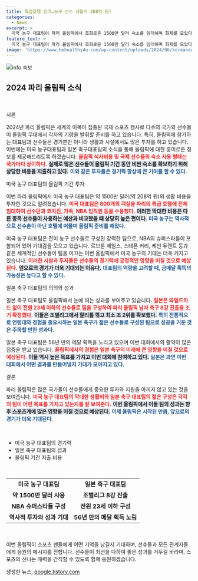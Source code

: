 ```yaml
---
title: 특급호텔 임대…농구 선수 생활비 208억 원!
categories:
  - News
excerpt: >
  미국 농구 대표팀이 파리 올림픽에서 호화로운 1500만 달러 숙소를 임대하며 화제를 모았다. 또, 일본 축구 대표팀은 와일드카드 없이 8강 진출을 확정지으며 기대를 모으고 있다! 클릭하여 두 팀의 뒷이야기를 확인하세요!
feature_text: >
  미국 농구 대표팀이 파리 올림픽에서 호화로운 1500만 달러 숙소를 임대하며 화제를 모았다. 또, 일본 축구 대표팀은 와일드카드 없이 8강 진출을 확정지으며 기대를 모으고 있다! 클릭하여 두 팀의 뒷이야기를 확인하세요!
image: 'https://www.behealthy4u.com/wp-content/uploads/2024/06/koreanews.jpg'
---
```


<p><img src="https://www.behealthy4u.com/wp-content/uploads/2024/06/koreanews.jpg" alt="info 속보" /></p>

<h2 data-ke-size="size26">2024 파리 올림픽 소식</h2>

<p data-ke-size="size16">&nbsp;</p>

<p>서론 </p>

<p>2024년 파리 올림픽은 세계의 이목이 집중된 국제 스포츠 행사로 다수의 국가와 선수들이 올림픽 무대에서 각자의 기량을 발휘할 준비를 하고 있습니다. 특히, 올림픽에 참가하는 대표팀과 선수들은 경기뿐만 아니라 생활과 시설에서도 많은 투자를 하고 있습니다. 이번에는 미국 농구대표팀과 일본 축구대표팀의 소식을 통해 올림픽에 대한 흥미로운 정보를 제공해드리도록 하겠습니다. <b><span style="color: #ee2323;">올림픽 식사비용 및 국제 선수들의 숙소 사용 형태는 국가마다 상이하다.</span></b> <b><span style="background-color: #21538527;">실제로 많은 선수들이 올림픽 기간 동안 비싼 숙소를 확보하기 위해 상당한 비용을 지출하고 있다.</span></b> <b><span style="color: #1a5490;">이와 같은 투자들은 경기력 향상에 큰 기여를 할 수 있다.</span></b></p>

<p>미국 농구 대표팀의 올림픽 기간 투자</p>

<p>이번 파리 올림픽에서 미국 농구 대표팀은 약 1500만 달러(약 208억 원)의 생활 비용을 투자한 것으로 알려졌습니다. <b><span style="color: #ee2323;">미국 대표팀은 800개의 객실을 파리의 특급 호텔에 전체 임대하여 선수단과 코치진, 가족, NBA 임직원 등을 수용했다.</span></b> <b><span style="background-color: #21538527;">이러한 막대한 비용은 다른 종목 선수들이 사용하는 예산과 비교했을 때 상당히 높은 편이다.</span></b> <b><span style="color: #1a5490;">미국 농구는 역사적으로 선수촌이 아닌 호텔에 머물며 올림픽 준비를 해왔다.</span></b> </p>

<p>미국 농구 대표팀은 전미 농구 선수들로 구성된 강력한 팀으로, NBA의 슈퍼스타들이 포함되어 있어 기대감을 모으고 있습니다. 르브론 제임스, 스테픈 커리, 케빈 듀랜트 등과 같은 세계적인 선수들이 팀을 이끄는 이번 올림픽에서 미국 농구의 기대는 더욱 커지고 있습니다. <b><span style="color: #ee2323;">이러한 시설과 투자들은 선수들의 경기력에 긍정적인 영향을 미칠 것으로 예상된다.</span></b> <b><span style="background-color: #21538527;">앞으로의 경기가 더욱 기대되는 이유다.</span></b> <b><span style="color: #1a5490;">대표팀의 역량을 고려할 때, 금메달 획득의 가능성은 높다고 할 수 있다.</span></b></p>

<p>일본 축구 대표팀의 의의와 성과</p>

<p>일본 축구 대표팀도 올림픽에서 눈에 띄는 성과를 보여주고 있습니다. <b><span style="color: #ee2323;">일본은 와일드카드 없이 전원 23세 이하의 선수들로 팀을 구성하여 파리 올림픽 남자 축구 8강 진출을 조기 확정했다.</span></b> <b><span style="background-color: #21538527;">이들은 조별리그에서 말리를 꺾고 최소 조 2위를 확보했다.</span></b> <b><span style="color: #1a5490;">특히 전통적으로 연령대와 경험을 중요시하는 일본 축구가 젊은 선수들로 구성된 팀으로 성공을 거둔 것은 주목할 만한 성과다.</span></b> </p>

<p>일본 축구 대표팀은 56년 만의 메달 획득을 노리고 있으며 이번 대회에서의 활약이 많은 집중을 받고 있습니다. <b><span style="color: #ee2323;">올림픽에서의 경험은 일본 축구의 미래에 큰 영향을 미칠 것으로 예상된다.</span></b> <b><span style="background-color: #21538527;">이들 역시 높은 목표를 가지고 이번 대회에 참여하고 있다.</span></b> <b><span style="color: #1a5490;">일본은 과연 이번 대회에서 어떤 결과를 만들어낼지 기대가 모아지고 있다.</span></b></p>

<p>결론 </p>

<p>파리 올림픽은 많은 국가들이 선수들에게 중요한 투자와 지원을 아끼지 않고 있는 것을 보여줍니다. <b><span style="color: #ee2323;">미국 농구 대표팀의 막대한 생활비와 일본 축구 대표팀의 젊은 구성은 각각의 팀이 어떤 목표를 가지고 있는지를 잘 보여준다.</span></b> <b><span style="background-color: #21538527;">이번 올림픽에서 이들 팀의 성과는 향후 스포츠계에 많은 영향을 미칠 것으로 예상된다.</span></b> <b><span style="color: #1a5490;">이제 올림픽은 시작된 만큼, 앞으로의 경기가 더욱 기대된다.</span></b></p>

<p data-ke-size="size16">&nbsp;</p>

<ul>
    <li>미국 농구 대표팀의 경기력</li>
    <li>일본 축구 대표팀의 성과</li>
    <li>올림픽 기간 지출 비용</li>
</ul>

<p data-ke-size="size16">&nbsp;</p>

<table style="border-collapse: collapse; width: 100%;">
    <tbody>
        <tr>
            <td style="text-align: center; height: 17px;"><b>미국 농구 대표팀</b></td>
            <td style="text-align: center; height: 17px;"><b>일본 축구 대표팀</b></td>
        </tr>
        <tr>
            <td style="text-align: center; height: 17px;"><b>약 1500만 달러 사용</b></td>
            <td style="text-align: center; height: 17px;"><b>조별리그 8강 진출</b></td>
        </tr>
        <tr>
            <td style="text-align: center; height: 17px;"><b>NBA 슈퍼스타들 구성</b></td>
            <td style="text-align: center; height: 17px;"><b>전원 23세 이하 구성</b></td>
        </tr>
        <tr>
            <td style="text-align: center; height: 17px;"><b>역사적 투자와 성과 기대</b></td>
            <td style="text-align: center; height: 17px;"><b>56년 만의 메달 획득 노림</b></td>
        </tr>
    </tbody>
</table>

<p data-ke-size="size16">&nbsp;</p>

<p>이번 올림픽이 스포츠 펜들에게 어떤 기억을 남길지 기대하며, 선수들과 모든 관계자들에게 응원의 메시지를 전합니다. 선수들이 최선을 다하여 좋은 성과를 거두길 바라며, 스포츠의 신나는 매력을 간직할 수 있도록 함께 응원하겠습니다.</p>
생생한 뉴스, <a href="https://qoogle.tistory.com" rel="dofollow">qoogle.tistory.com</a>


